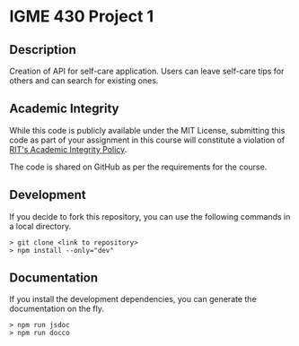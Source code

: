 # IGME 430 Project 1

## Description
Creation of API for self-care application. Users can leave self-care tips for others and can search for existing ones.

## Academic Integrity
While this code is publicly available under the MIT License, submitting this code as part of your assignment in this course will constitute a violation of [RIT's Academic Integrity Policy](https://www.rit.edu/academicaffairs/policiesmanual/d080).

The code is shared on GitHub as per the requirements for the course.

## Development
If you decide to fork this repository, you can use the following commands in a local directory.

```
> git clone <link to repository>
> npm install --only="dev"
```

## Documentation
If you install the development dependencies, you can generate the documentation on the fly.

```
> npm run jsdoc
> npm run docco
```